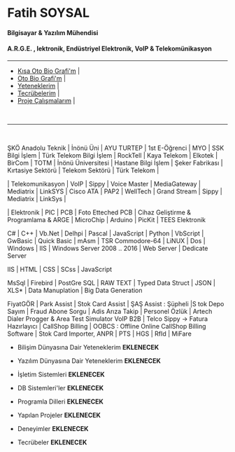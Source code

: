 # **Fatih SOYSAL**

#### Bilgisayar & Yazılım Mühendisi

#### A.R.G.E. , lektronik, Endüstriyel Elektronik, VoIP & Telekomünikasyon

---

- [Kısa Oto Bio Grafi'm](https://github.com/fsoysall/fsoysall/blob/main/) |
- [Oto Bio Grafi'm](https://github.com/fsoysall/fsoysall/blob/main/About-Me-DETAILED.md) |
- [Yeteneklerim](https://github.com/fsoysall/fsoysall/blob/main/My-Abilities.md) |
- [Tecrübelerim](https://github.com/fsoysall/fsoysall/blob/main/) |
- [Proje Çalışmalarım](https://github.com/fsoysall/fsoysall/blob/main/My-Over-Workeds.md) |

<br>

---

<br>

 ŞKÖ Anadolu Teknik | İnönü Üni | AYU TURTEP  | 1st E-Öğrenci | MYO  |
 SSK  Bilgi İşlem | Türk Telekom Bilgi İşlem | RockTell | Kaya Telekom | Elkotek | BirCom | 
 TOTM | İnönü Üniversitesi | Hastane Bilgi İşlem | Şeker Fabrikası | Kırtasiye Sektörü | Telekom Sektörü | Türk Telekom | 

 | Telekomunikasyon | VoIP | Sippy | Voice Master | MediaGateway | Mediatrix | LinkSYS | Cisco ATA  |  PAP2  | WellTech | Grand Stream | Sippy | Mediatrix | LinkSys | 
 
 | Elektronik | PIC  | PCB | Foto Etteched PCB | Cihaz Geliştirme & Programlama & ARGE | MicroChip | Arduino | PicKit | TEES Elektronik

C# | C++ | Vb.Net | Delhpi | Pascal | JavaScript | Python | VbScript | GwBasic |  Quick Basic  | mAsm | TSR 
Commodore-64 | LiNUX | Dos | Windows | IIS | Windows Server 2008 .. 2016 | Web Server |
Dedicate Server

IIS | HTML | CSS | SCss | JavaScript 

MsSql | Firebird | PostGre SQL | RAW TEXT | Typed Data Struct | JSON | XLS* | Data Manuplation | Big Data Generation

FiyatGÖR | Park Assist |  Stok Card Assist  |  ŞAŞ Assist : Şüpheli |S tok Depo Sayım | Fraud Abone Sorgu | Adis Arıza Takip |  Personel Özlük | Artech Dialer Progger & Area Test Simulator VoIP B2B | Telco Sippy -> Fatura Hazırlayıcı |
CallShop Billing | OOBCS : Offline Online CallShop Billing Software | Stok Card Importer, 
ANPR | PTS | HGS | RfId | MiFare


- Bilişim Dünyasına Dair Yeteneklerim **EKLENECEK**
- Yazılım Dünyasına Dair Yeteneklerim **EKLENECEK**
- İşletim Sistemleri **EKLENECEK**
- DB Sistemleri'ler **EKLENECEK**
- Programla Dilleri **EKLENECEK**

- Yapılan Projeler **EKLENECEK**
- Deneyimler **EKLENECEK**
- Tecrübeler **EKLENECEK**
